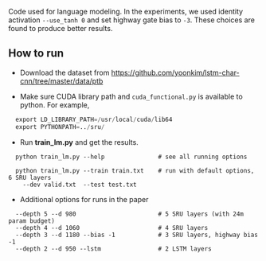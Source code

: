 
Code used for language modeling. 
In the experiments, we used identity activation `--use_tanh 0` and set highway gate bias to `-3`.
These choices are found to produce better results.

## How to run
  - Download the dataset from https://github.com/yoonkim/lstm-char-cnn/tree/master/data/ptb
  
  - Make sure CUDA library path and `cuda_functional.py` is available to python. For example,
  ```python
    export LD_LIBRARY_PATH=/usr/local/cuda/lib64
    export PYTHONPATH=../sru/
  ```
  
  - Run **train_lm.py** and get the results.
  ```
    python train_lm.py --help               # see all running options
  
    python train_lm.py --train train.txt    # run with default options, 6 SRU layers  
      --dev valid.txt  --test test.txt
  ```
  
  - Additional options for runs in the paper
  ```
    --depth 5 --d 980                       # 5 SRU layers (with 24m param budget)
    --depth 4 --d 1060                      # 4 SRU layers
    --depth 3 --d 1180 --bias -1            # 3 SRU layers, highway bias -1
    --depth 2 --d 950 --lstm                # 2 LSTM layers
  ```
